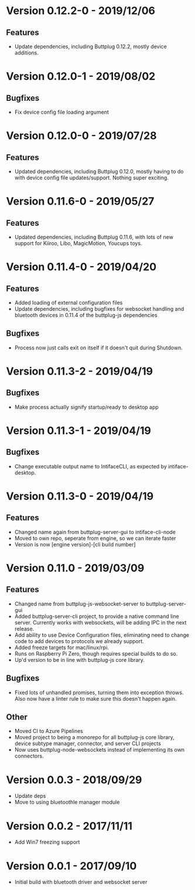 # Version 0.12.2-0 - 2019/12/06

## Features

- Update dependencies, including Buttplug 0.12.2, mostly device
  additions.

# Version 0.12.0-1 - 2019/08/02

## Bugfixes

- Fix device config file loading argument

# Version 0.12.0-0 - 2019/07/28

## Features

- Updated dependencies, including Buttplug 0.12.0, mostly having to do
  with device config file updates/support. Nothing super exciting.

# Version 0.11.6-0 - 2019/05/27

## Features

- Updated dependencies, including Buttplug 0.11.6, with lots of new
  support for Kiiroo, Libo, MagicMotion, Youcups toys.

# Version 0.11.4-0 - 2019/04/20

## Features

- Added loading of external configuration files
- Update dependencies, including bugfixes for websocket handling and
  bluetooth devices in 0.11.4 of the buttplug-js dependencies

## Bugfixes

- Process now just calls exit on itself if it doesn't quit during
  Shutdown.

# Version 0.11.3-2 - 2019/04/19

## Bugfixes

- Make process actually signify startup/ready to desktop app

# Version 0.11.3-1 - 2019/04/19

## Bugfixes

- Change executable output name to IntifaceCLI, as expected by
  intiface-desktop.

# Version 0.11.3-0 - 2019/04/19

## Features

- Changed name again from buttplug-server-gui to intiface-cli-node
- Moved to own repo, seperate from engine, so we can iterate faster
- Version is now [engine version]-[cli build number]

# Version 0.11.0 - 2019/03/09

## Features

- Changed name from buttplug-js-websocket-server to
  buttplug-server-gui
- Added buttplug-server-cli project, to provide a native command line
  server. Currently works with websockets, will be adding IPC in the
  next release.
- Add ability to use Device Configuration files, eliminating need to
  change code to add devices to protocols we already support.
- Added freeze targets for mac/linux/rpi.
- Runs on Raspberry Pi Zero, though requires special builds to do so.
- Up'd version to be in line with buttplug-js core library.

## Bugfixes

- Fixed lots of unhandled promises, turning them into exception
  throws. Also now have a linter rule to make sure this doesn't happen
  again.

## Other

- Moved CI to Azure Pipelines
- Moved project to being a monorepo for all buttplug-js core library,
  device subtype manager, connector, and server CLI projects
- Now uses buttplug-node-websockets instead of implementing its own
  connectors.

# Version 0.0.3 - 2018/09/29

- Update deps
- Move to using bluetoothle manager module

# Version 0.0.2 - 2017/11/11

- Add Win7 freezing support

# Version 0.0.1 - 2017/09/10

- Initial build with bluetooth driver and websocket server
